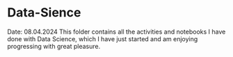 # Data-Sience
 
Date: 08.04.2024 This folder contains all the activities and notebooks I have done with Data Science, which I have just started and am enjoying progressing with great pleasure.
